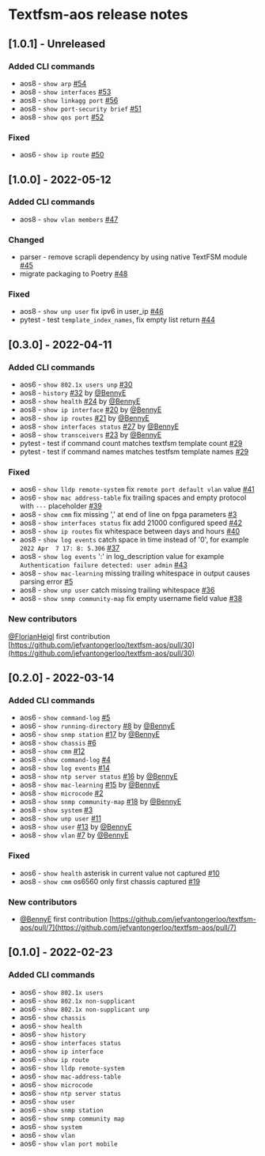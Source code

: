 # Textfsm-aos release notes

## [1.0.1] - Unreleased

### Added CLI commands

- aos8 - `show arp` [#54](https://github.com/jefvantongerloo/textfsm-aos/pull/54)
- aos8 - `show interfaces` [#53](https://github.com/jefvantongerloo/textfsm-aos/pull/53)
- aos8 - `show linkagg port` [#56](https://github.com/jefvantongerloo/textfsm-aos/pull/56)
- aos8 - `show port-security brief` [#51](https://github.com/jefvantongerloo/textfsm-aos/pull/51)
- aos8 - `show qos port` [#52](https://github.com/jefvantongerloo/textfsm-aos/pull/52)

### Fixed

- aos6 - `show ip route` [#50](https://github.com/jefvantongerloo/textfsm-aos/pull/50)

## [1.0.0] - 2022-05-12

### Added CLI commands

- aos8 - `show vlan members` [#47](https://github.com/jefvantongerloo/textfsm-aos/pull/47)

### Changed

- parser - remove scrapli dependency by using native TextFSM module [#45](https://github.com/jefvantongerloo/textfsm-aos/pull/45)
- migrate packaging to Poetry [#48](https://github.com/jefvantongerloo/textfsm-aos/pull/45)

### Fixed

- aos8 - `show unp user` fix ipv6 in user_ip [#46](https://github.com/jefvantongerloo/textfsm-aos/pull/46)
- pytest - test `template_index_names`, fix empty list return [#44](https://github.com/jefvantongerloo/textfsm-aos/pull/44)

## [0.3.0] - 2022-04-11

### Added CLI commands

- aos6 - `show 802.1x users unp` [#30](https://github.com/jefvantongerloo/textfsm-aos/pull/30)
- aos8 - `history` [#32](https://github.com/jefvantongerloo/textfsm-aos/pull/32) by [@BennyE](https://github.com/BennyE)
- aos8 - `show health` [#24](https://github.com/jefvantongerloo/textfsm-aos/pull/24) by [@BennyE](https://github.com/BennyE)
- aos8 - `show ip interface` [#20](https://github.com/jefvantongerloo/textfsm-aos/pull/20) by [@BennyE](https://github.com/BennyE)
- aos8 - `show ip routes` [#21](https://github.com/jefvantongerloo/textfsm-aos/pull/21) by [@BennyE](https://github.com/BennyE)
- aos8 - `show interfaces status` [#27](https://github.com/jefvantongerloo/textfsm-aos/pull/27) by [@BennyE](https://github.com/BennyE)
- aos8 - `show transceivers` [#23](https://github.com/jefvantongerloo/textfsm-aos/pull/23) by [@BennyE](https://github.com/BennyE)
- pytest - test if command count matches textfsm template count [#29](https://github.com/jefvantongerloo/textfsm-aos/pull/29)
- pytest - test if command names matches testfsm template names [#29](https://github.com/jefvantongerloo/textfsm-aos/pull/29)

### Fixed

- aos6 - `show lldp remote-system` fix `remote port default vlan` value [#41](https://github.com/jefvantongerloo/textfsm-aos/pull/41)
- aos6 - `show mac address-table` fix trailing spaces and empty protocol with `---` placeholder [#39](https://github.com/jefvantongerloo/textfsm-aos/pull/39)
- aos8 - `show cmm` fix missing ',' at end of line on fpga parameters [#3](https://github.com/jefvantongerloo/textfsm-aos/pull/35)
- aos8 - `show interfaces status` fix add 21000 configured speed [#42](https://github.com/jefvantongerloo/textfsm-aos/pull/42)
- aos8 - `show ip routes` fix whitespace between days and hours [#40](https://github.com/jefvantongerloo/textfsm-aos/pull/40)
- aos8 - `show log events` catch space in time instead of '0', for example `2022 Apr  7 17: 8: 5.306` [#37](https://github.com/jefvantongerloo/textfsm-aos/pull/37)
- aos8 - `show log events` ':' in log_description value for example `Authentication failure detected: user admin` [#43](https://github.com/jefvantongerloo/textfsm-aos/pull/43)
- aos8 - `show mac-learning` missing trailing whitespace in output causes parsing error [#5](https://github.com/jefvantongerloo/textfsm-aos/pull/5)
- aos8 - `show unp user` catch missing trailing whitespace [#36](https://github.com/jefvantongerloo/textfsm-aos/pull/36)
- aos8 - `show snmp community-map` fix empty username field value [#38](https://github.com/jefvantongerloo/textfsm-aos/pull/38)

### New contributors

[@FlorianHeigl](https://github.com/FlorianHeigl) first contribution [https://github.com/jefvantongerloo/textfsm-aos/pull/30](https://github.com/jefvantongerloo/textfsm-aos/pull/30)

## [0.2.0] - 2022-03-14

### Added CLI commands

- aos6 - `show command-log` [#5](https://github.com/jefvantongerloo/textfsm-aos/pull/5)
- aos6 - `show running-directory` [#8](https://github.com/jefvantongerloo/textfsm-aos/pull/8) by [@BennyE](https://github.com/BennyE)
- aos6 - `show snmp station` [#17](https://github.com/jefvantongerloo/textfsm-aos/pull/17) by [@BennyE](https://github.com/BennyE)
- aos8 - `show chassis` [#6](https://github.com/jefvantongerloo/textfsm-aos/pull/6)
- aos8 - `show cmm` [#12](https://github.com/jefvantongerloo/textfsm-aos/pull/12)
- aos8 - `show command-log` [#4](https://github.com/jefvantongerloo/textfsm-aos/pull/4)
- aos8 - `show log events` [#14](https://github.com/jefvantongerloo/textfsm-aos/pull/14)
- aos8 - `show ntp server status` [#16](https://github.com/jefvantongerloo/textfsm-aos/pull/16) by [@BennyE](https://github.com/BennyE)
- aos8 - `show mac-learning` [#15](https://github.com/jefvantongerloo/textfsm-aos/pull/15) by [@BennyE](https://github.com/BennyE)
- aos8 - `show microcode` [#2](https://github.com/jefvantongerloo/textfsm-aos/pull/2)
- aos8 - `show snmp community-map` [#18](https://github.com/jefvantongerloo/textfsm-aos/pull/18) by [@BennyE](https://github.com/BennyE)
- aos8 - `show system` [#3](https://github.com/jefvantongerloo/textfsm-aos/pull/3)
- aos8 - `show unp user` [#11](https://github.com/jefvantongerloo/textfsm-aos/pull/11)
- aos8 - `show user` [#13](https://github.com/jefvantongerloo/textfsm-aos/pull/13) by [@BennyE](https://github.com/BennyE)
- aos8 - `show vlan` [#7](https://github.com/jefvantongerloo/textfsm-aos/pull/7) by [@BennyE](https://github.com/BennyE)

### Fixed

- aos6 - `show health` asterisk in current value not captured [#10](https://github.com/jefvantongerloo/textfsm-aos/pull/10)
- aos8 - `show cmm` os6560 only first chassis captured [#19](https://github.com/jefvantongerloo/textfsm-aos/pull/19)

### New contributors

- [@BennyE](https://github.com/BennyE) first contribution [https://github.com/jefvantongerloo/textfsm-aos/pull/7](https://github.com/jefvantongerloo/textfsm-aos/pull/7)

## [0.1.0] - 2022-02-23

### Added CLI commands

- aos6 - `show 802.1x users`
- aos6 - `show 802.1x non-supplicant`
- aos6 - `show 802.1x non-supplicant unp`
- aos6 - `show chassis`
- aos6 - `show health`
- aos6 - `show history`
- aos6 - `show interfaces status`
- aos6 - `show ip interface`
- aos6 - `show ip route`
- aos6 - `show lldp remote-system`
- aos6 - `show mac-address-table`
- aos6 - `show microcode`
- aos6 - `show ntp server status`
- aos6 - `show user`
- aos6 - `show snmp station`
- aos6 - `show snmp community map`
- aos6 - `show system`
- aos6 - `show vlan`
- aos6 - `show vlan port mobile`
